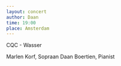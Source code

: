 ```yaml
---
layout: concert
author: Daan
time: 19:00
place: Amsterdam
---
```


CQC - Wasser

Marlen Korf, Sopraan
Daan Boertien, Pianist